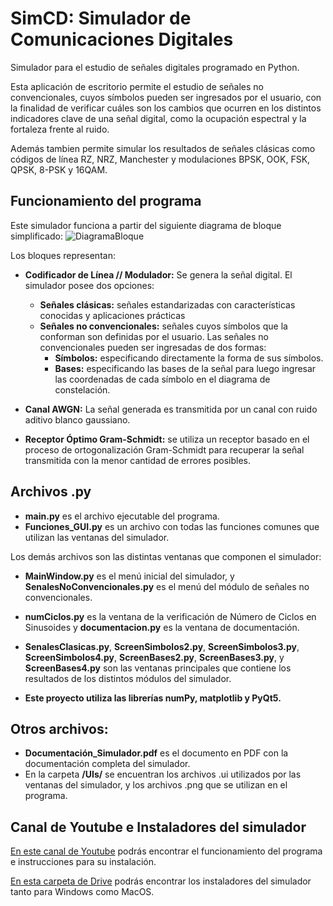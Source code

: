 # SimCD: Simulador de Comunicaciones Digitales
Simulador para el estudio de señales digitales programado en Python. 

Esta aplicación de escritorio permite el estudio de señales no convencionales, cuyos símbolos pueden ser ingresados por el usuario, con la finalidad de verificar cuáles son los cambios que ocurren en los distintos indicadores clave de una señal digital, como la ocupación espectral y la fortaleza frente al ruido. 

Además tambien permite simular los resultados de señales clásicas como códigos de línea RZ, NRZ, Manchester y modulaciones BPSK, OOK, FSK, QPSK, 8-PSK y 16QAM.

## Funcionamiento del programa
Este simulador funciona a partir del siguiente diagrama de bloque simplificado:
![DiagramaBloque](https://user-images.githubusercontent.com/126732560/222809981-06a2a575-9fad-45e0-8c1c-dd051f7783cc.png)

Los bloques representan:

- **Codificador de Línea // Modulador:** Se genera la señal digital. El simulador posee dos opciones:
  - **Señales clásicas:** señales estandarizadas con características conocidas y aplicaciones prácticas
  - **Señales no convencionales:** señales cuyos símbolos que la conforman son definidas por el usuario. Las señales no convencionales pueden ser ingresadas de dos formas: 
    - **Símbolos:** especificando directamente la forma de sus símbolos. 
    - **Bases:** especificando las bases de la señal para luego ingresar las coordenadas de cada símbolo en el diagrama de constelación.
- **Canal AWGN:** La señal generada es transmitida por un canal con ruido aditivo blanco gaussiano.

- **Receptor Óptimo Gram-Schmidt:** se utiliza un receptor basado en el proceso de ortogonalización Gram-Schmidt para recuperar la señal transmitida con la menor cantidad de errores posibles.

## Archivos .py
- __main.py__ es el archivo ejecutable del programa.
- __Funciones_GUI.py__ es un archivo con todas las funciones comunes que utilizan las ventanas del simulador.

Los demás archivos son las distintas ventanas que componen el simulador:
  - __MainWindow.py__ es el menú inicial del simulador, y __SenalesNoConvencionales.py__ es el menú del módulo de señales no convencionales.
  - __numCiclos.py__ es la ventana de la verificación de Número de Ciclos en Sinusoides y __documentacion.py__ es la ventana de documentación.
  - __SenalesClasicas.py__, __ScreenSimbolos2.py__, __ScreenSimbolos3.py__, __ScreenSimbolos4.py__, __ScreenBases2.py__, __ScreenBases3.py__, y __ScreenBases4.py__ son las ventanas principales que contiene los resultados de los distintos módulos del simulador.
  
  - __Este proyecto utiliza las librerías numPy, matplotlib y PyQt5.__
  
  ## Otros archivos:
- __Documentación_Simulador.pdf__ es el documento en PDF con la documentación completa del simulador.
- En la carpeta __/UIs/__ se encuentran los archivos .ui utilizados por las ventanas del simulador, y los archivos .png que se utilizan en el programa.

## Canal de Youtube e Instaladores del simulador

[En este canal de Youtube](https://www.youtube.com/channel/UCgust5DnYAvu9sV0m10zzSA) podrás encontrar el funcionamiento del programa e instrucciones para su instalación.


[En esta carpeta de Drive](https://drive.google.com/drive/folders/1mSQzdSBZGbjdYQhhjNOy4qL1Pa-t2rus?usp=sharing) podrás encontrar los instaladores del simulador tanto para Windows como MacOS.


